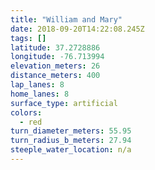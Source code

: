 ```yaml
---
title: "William and Mary"
date: 2018-09-20T14:22:08.245Z
tags: []
latitude: 37.2728886
longitude: -76.713994
elevation_meters: 26
distance_meters: 400
lap_lanes: 8
home_lanes: 8
surface_type: artificial
colors: 
  - red
turn_diameter_meters: 55.95
turn_radius_b_meters: 27.94
steeple_water_location: n/a
---
```



